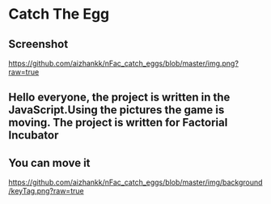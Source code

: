 # Catch The Egg

## Screenshot

https://github.com/aizhankk/nFac_catch_eggs/blob/master/img.png?raw=true

## Hello everyone, the project is written in the JavaScript.Using the pictures the game is moving. The project is written for Factorial Incubator
## You can move it

https://github.com/aizhankk/nFac_catch_eggs/blob/master/img/background/keyTag.png?raw=true